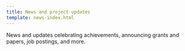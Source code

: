 ```yaml
---
title: News and project updates
template: news-index.html
---
```


News and updates celebrating achievements, announcing grants and papers, job
postings, and more.
